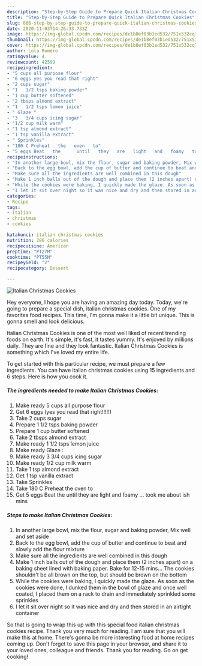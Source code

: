 ```yaml
---
description: "Step-by-Step Guide to Prepare Quick Italian Christmas Cookies"
title: "Step-by-Step Guide to Prepare Quick Italian Christmas Cookies"
slug: 806-step-by-step-guide-to-prepare-quick-italian-christmas-cookies
date: 2020-11-03T14:26:33.733Z
image: https://img-global.cpcdn.com/recipes/de1b8ef03b1ed532/751x532cq70/italian-christmas-cookies-recipe-main-photo.jpg
thumbnail: https://img-global.cpcdn.com/recipes/de1b8ef03b1ed532/751x532cq70/italian-christmas-cookies-recipe-main-photo.jpg
cover: https://img-global.cpcdn.com/recipes/de1b8ef03b1ed532/751x532cq70/italian-christmas-cookies-recipe-main-photo.jpg
author: Lola Romero
ratingvalue: 4
reviewcount: 42599
recipeingredient:
- "5 cups all purpose flour"
- "6 eggs yes you read that right"
- "2 cups sugar"
- "1   1/2 tsps baking powder"
- "1 cup butter softened"
- "2 tbsps almond extract"
- "1   1/2 tsps lemon juice"
- " Glaze "
- "3   3/4 cups icing sugar"
- "1/2 cup milk warm"
- "1 tsp almond extract"
- "1 tsp vanilla extract"
- " Sprinkles"
- "180 C Preheat   the   oven   to"
- "5 eggs Beat   the      until   they   are   light   and   foamy   took   me   about   ish   mins"
recipeinstructions:
- "In another large bowl, mix the flour, sugar and baking powder, Mix well and set aside"
- "Back to the egg bowl, add the cup of butter and continue to beat and slowly add the flour mixture"
- "Make sure all the ingredients are well combined in this dough"
- "Make 1 inch balls out of the dough and place them (2 inches apart) on a baking sheet lined with baking paper. Bake for 12-15 mins... The cookies shouldn&#39;t be all brown on the top, but should be brown on the bottom"
- "While the cookies were baking, I quickly made the glaze. As soon as the cookies were done, I dunked them in the bowl of glaze and once well coated, I placed them on a rack to drain and immediately sprinkled some sprinkles"
- "I let it sit over night so it was nice and dry and then stored in an airtight container"
categories:
- Recipe
tags:
- italian
- christmas
- cookies

katakunci: italian christmas cookies 
nutrition: 286 calories
recipecuisine: American
preptime: "PT27M"
cooktime: "PT55M"
recipeyield: "2"
recipecategory: Dessert

---
```



![Italian Christmas Cookies](https://img-global.cpcdn.com/recipes/de1b8ef03b1ed532/751x532cq70/italian-christmas-cookies-recipe-main-photo.jpg)

Hey everyone, I hope you are having an amazing day today. Today, we're going to prepare a special dish, italian christmas cookies. One of my favorites food recipes. This time, I'm gonna make it a little bit unique. This is gonna smell and look delicious.

Italian Christmas Cookies is one of the most well liked of recent trending foods on earth. It's simple, it's fast, it tastes yummy. It's enjoyed by millions daily. They are fine and they look fantastic. Italian Christmas Cookies is something which I've loved my entire life.




To get started with this particular recipe, we must prepare a few ingredients. You can have italian christmas cookies using 15 ingredients and 6 steps. Here is how you cook it.

<!--inarticleads1-->

##### The ingredients needed to make Italian Christmas Cookies:

1. Make ready 5 cups all purpose flour
1. Get 6 eggs (yes you read that right!!!!!)
1. Take 2 cups sugar
1. Prepare 1   1/2 tsps baking powder
1. Prepare 1 cup butter softened
1. Take 2 tbsps almond extract
1. Make ready 1   1/2 tsps lemon juice
1. Make ready  Glaze :
1. Make ready 3   3/4 cups icing sugar
1. Make ready 1/2 cup milk warm
1. Take 1 tsp almond extract
1. Get 1 tsp vanilla extract
1. Take  Sprinkles
1. Take 180 C Preheat   the   oven   to
1. Get 5 eggs Beat   the      until   they   are   light   and   foamy ...  took   me   about   ish   mins




<!--inarticleads2-->

##### Steps to make Italian Christmas Cookies:

1. In another large bowl, mix the flour, sugar and baking powder, Mix well and set aside
1. Back to the egg bowl, add the cup of butter and continue to beat and slowly add the flour mixture
1. Make sure all the ingredients are well combined in this dough
1. Make 1 inch balls out of the dough and place them (2 inches apart) on a baking sheet lined with baking paper. Bake for 12-15 mins... The cookies shouldn&#39;t be all brown on the top, but should be brown on the bottom
1. While the cookies were baking, I quickly made the glaze. As soon as the cookies were done, I dunked them in the bowl of glaze and once well coated, I placed them on a rack to drain and immediately sprinkled some sprinkles
1. I let it sit over night so it was nice and dry and then stored in an airtight container




So that is going to wrap this up with this special food italian christmas cookies recipe. Thank you very much for reading. I am sure that you will make this at home. There's gonna be more interesting food at home recipes coming up. Don't forget to save this page in your browser, and share it to your loved ones, colleague and friends. Thank you for reading. Go on get cooking!

